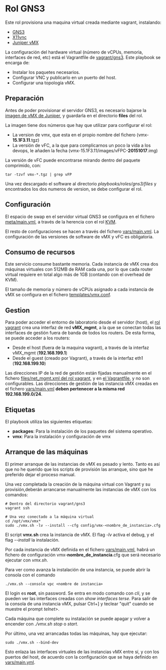 Rol GNS3
========

Este rol provisiona una maquina virtual creada mediante vagrant, instalando:

  - [GNS3](http://www.gns3.com/)
  - [X11vnc](http://www.karlrunge.com/x11vnc/)
  - [Juniper vMX](http://www.juniper.net/techpubs/en_US/vmx15.1/topics/concept/vmx-overview.html)

La configuración del hardware virtual (número de vCPUs, memoria, interfaces de red, etc) está el Vagrantfile de [vagrant/gns3](../../../vagrant/gns3/README.md). Este playbook se encarga de:

  - Instalar los paquetes necesarios.
  - Configurar VNC y publicarlo en un puerto del host.
  - Configurar una topología vMX.

Preparación
-----------

Antes de poder provisionar el servidor GNS3, es necesario bajarse la [imagen de vMX de Juniper](https://www.juniper.net/support/downloads/?p=vmx#sw), y guardarla en el directorio **files** del rol.

La imagen tiene dos números que hay que utilizar para configurar el rol:

  - La version de vmx, que esta en el propio nombre del fichero (vmx-**15.1F3.11**.tgz)
  - La versión de vFC, a la que para complicarnos un poco la vida a los devops, le añaden la fecha (vmx-15.1F3.11/images/vFPC-**20151017**.img)

La versión de vFC puede encontrarse mirando dentro del paquete comprimido, con:

```
tar -tzvf vmx-*.tgz | grep vFP
```

Una vez descargado el software al directorio *playbooks/roles/gns3/files* y encontrados los dos numeros de version, se debe configurar el rol.

Configuración
-------------

El espacio de swap en el servidor virtual GNS3 se configura en el fichero [meta/main.yml](meta/main.yml), a través de la herencia con el rol [KVM](../kvm/README.md).

El resto de configuraciones se hacen a través del fichero [vars/main.yml](vars/main.yml). La configuración de las versiones de software de vMX y vFC es obligatoria.

Consumo de recursos
-------------------

Este servicio consume bastante memoria. Cada instancia de vMX crea dos máquinas virtuales con 512MB de RAM cada una, por lo que cada router virtual requiere en total algo más de 1GB (contando con el overhead de KVM).

El tamaño de memoria y número de vCPUs asignado a cada instancia de vMX se configura en el fichero [templates/vmx.conf](templates/vmx.conf).

Gestion
-------

Para poder acceder el entorno de laboratorio desde el servidor (host), el [rol vagrant](../vagrant/README.md) crea una interfaz de red **vMX_mgmt**, a la que se conectan todas las interfaces de gestión fuera de banda de todos los routers. De esta forma, se puede acceder
a los routers:

  - Desde el host (fuera de la maquina vagrant), a través de la interfaz vMX_mgmt (**192.168.199.1**)
  - Desde el guest (creado por Vagrant), a través de la interfaz eth1 (**192.168.199.10**)

Las direcciones IP de la red de gestión están fijadas manualmente en el fichero [files/net_mgmt.xml del rol vagrant](../vagrant/files/net_mgmt.xml), y en [el Vagrantfile](../../../vagrant/gns3/Vagrantfile), y no son configurables. Las direcciones de gestión de las instancia vMX creadas en el fichero [vars/main.yml](vars/main.yml) **deben pertenecer a la misma red 192.168.199.0/24**.

Etiquetas
---------

El playbook utiliza las siguientes etiquetas:

  - **packages**: Para la instalación de los paquetes del sistema operativo.
  - **vmx**: Para la instalación y configuración de vmx

Arranque de las máquinas
------------------------

El primer arranque de las instancias de vMX es pesado y lento. Tanto es así que no he querido que los scripts de provisión las arranque, sino que he preferido dejar el proceso manual.

Una vez completada la creación de la máquina virtual con Vagrant y su provisión,deberán arrancarse manualmente las instancias de vMX con los comandos:

```
# Dentro del directorio vagrant/gns3
vagrant ssh

# Una vez conectado a la máquina virtual
cd /opt/vmx/vmx*
sudo ./vmx.sh -lv --install --cfg config/vmx-<nombre_de_instancia>.cfg
```

El script **vmx.sh** crea la instancia de vMX. El flag *-lv* activa el debug, y el flag *--install* la instalación.

Por cada instancia de vMX definida en el fichero [vars/main.yml](vars/main.yml), habrá un fichero de configuración vmx-**nombre_de_instancia**.cfg que será necesario ejecutar con *vmx.sh*.

Para ver como avanza la instalación de una instancia, se puede abrir la consola con el comando

```
./vmx.sh --console vpc <nombre de instancia>
```

El login es **root**, sin password. Se entra en modo comando con *cli*, y se pueden ver las interfaces creadas con *show interfaces terse*. Para salir de la consola de una instancia vMX, pulsar Ctrl+] y teclear "quit" cuando se muestre el prompt *telnet>*.

Cada máquina que complete su instalación se puede apagar y volver a encender con *./vmx.sh stop* o *start*.

Por último, una vez arrancadas todas las máquinas, hay que ejecutar:

```
sudo ./vmx.sh --bind-dev
```

Esto enlaza las interfaces virtuales de las instancias vMX entre sí, y con los puertos del host, de acuerdo con la configuración que se haya definido en [vars/main.yml](vars/main.yml).

